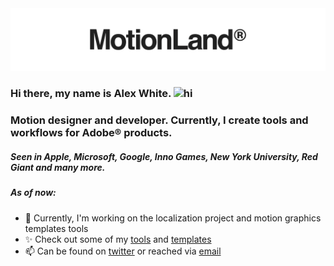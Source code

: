 <img src="./img/header-axwt.png" alt="hi">

### Hi there, my name is Alex White.  <img src="https://user-images.githubusercontent.com/1303154/88677602-1635ba80-d120-11ea-84d8-d263ba5fc3c0.gif" width="24px" alt="hi">
### Motion designer and developer. Currently, I create tools and workflows for Adobe® products.


<!--
**axwt/axwt** is a ✨ _special_ ✨ repository because its `README.md` (this file) appears on your GitHub profile.

Here are some ideas to get you started:

- 🔭 I’m currently working on ...
- 🌱 I’m currently learning ...
- 👯 I’m looking to collaborate on ...
- 🤔 I’m looking for help with ...
- 💬 Ask me about ...
- 📫 How to reach me: ...
- 😄 Pronouns: ...
- ⚡ Fun fact: ...
-->
##### Seen in Apple, Microsoft, Google, Inno Games, New York University, Red Giant and many more.

##### As of now:
- 🔭 Currently, I'm working on the localization project and motion graphics templates tools
- ✨ Check out some of my [tools](https://aescripts.com/authors/m-p/motionland/) and [templates](https://videohive.net/user/motion-land/portfolio)
- 📫 Can be found on [twitter](https://twitter.com/motion_land) or reached via [email](mailto:support@motion.land)
